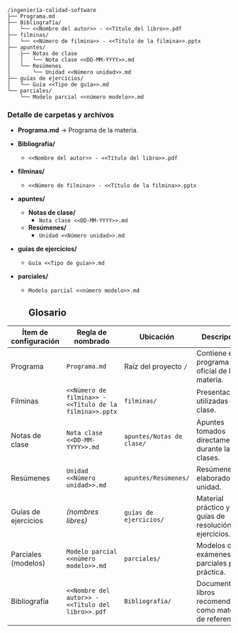 ```text
/ingeniería-calidad-software
├── Programa.md
├── Bibliografía/
│   └── <<Nombre del autor>> - <<Título del libro>>.pdf
├── filminas/
│   └── <<Número de filmina>> - <<Título de la filmina>>.pptx
├── apuntes/
│   ├── Notas de clase
│   │   └── Nota clase <<DD-MM-YYYY>>.md
│   └── Resúmenes
│       └── Unidad <<Número unidad>>.md
├── guías de ejercicios/
│   └── Guía <<Tipo de guía>>.md
└── parciales/
    └── Modelo parcial <<número modelo>>.md
```

### Detalle de carpetas y archivos

- **Programa.md** → Programa de la materia.  
- **Bibliografía/**  
  - `<<Nombre del autor>> - <<Título del libro>>.pdf`  

- **filminas/**  
  - `<<Número de filmina>> - <<Título de la filmina>>.pptx`  

- **apuntes/**  
  - **Notas de clase/**  
    - `Nota clase <<DD-MM-YYYY>>.md`  
  - **Resúmenes/**  
    - `Unidad <<Número unidad>>.md`  

- **guías de ejercicios/**
    - `Guía <<Tipo de guía>>.md`

- **parciales/**  
  - `Modelo parcial <<número modelo>>.md`  


    ## Glosario

| Ítem de configuración        | Regla de nombrado                                                          | Ubicación                                       | Descripción |
|-----------------------------|----------------------------------------------------------------------------|------------------------------------------------|-------------|
| Programa                    | `Programa.md`                                                              | Raíz del proyecto `/`                           | Contiene el programa oficial de la materia. |
| Filminas                    | `<<Número de filmina>> - <<Título de la filmina>>.pptx`                     | `filminas/`                                     | Presentaciones utilizadas en clase. |
| Notas de clase              | `Nota clase <<DD-MM-YYYY>>.md`                                              | `apuntes/Notas de clase/`                       | Apuntes tomados directamente durante las clases. |
| Resúmenes                   | `Unidad <<Número unidad>>.md`                                               | `apuntes/Resúmenes/`                             | Resúmenes elaborados por unidad. |
| Guías de ejercicios         | *(nombres libres)*                                                         | `guías de ejercicios/`                          | Material práctico y guías de resolución de ejercicios. |
| Parciales (modelos)         | `Modelo parcial <<número modelo>>.md`                                       | `parciales/`                                    | Modelos de exámenes parciales para práctica. |
| Bibliografía                | `<<Nombre del autor>> - <<Título del libro>>.pdf`                           | `Bibliografía/`                                  | Documentos y libros recomendados como material de referencia. |

